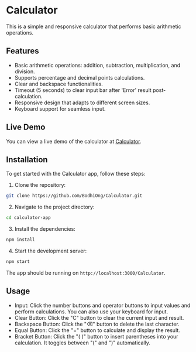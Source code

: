 # Calculator

This is a simple and responsive calculator that performs basic arithmetic operations.

## Features

- Basic arithmetic operations: addition, subtraction, multiplication, and division.
- Supports percentage and decimal points calculations.
- Clear and backspace functionalities.
- Timeout (5 seconds) to clear input bar after 'Error' result post-calculation.
- Responsive design that adapts to different screen sizes.
- Keyboard support for seamless input.

## Live Demo

You can view a live demo of the calculator at [Calculator](https://bodhiong.github.io/Calculator/).

## Installation

To get started with the Calculator app, follow these steps:

1. Clone the repository:
```bash
git clone https://github.com/BodhiOng/Calculator.git
```

2. Navigate to the project directory:
```bash
cd calculator-app
```

3. Install the dependencies:
```bash
npm install
```

4. Start the development server:
```bash
npm start
```

The app should be running on `http://localhost:3000/Calculator`.

## Usage

- Input: Click the number buttons and operator buttons to input values and perform calculations. You can also use your keyboard for input.
- Clear Button: Click the "C" button to clear the current input and result.
- Backspace Button: Click the "⌫" button to delete the last character.
- Equal Button: Click the "=" button to calculate and display the result.
- Bracket Button: Click the "( )" button to insert parentheses into your calculation. It toggles between "(" and ")" automatically.
